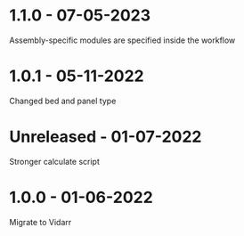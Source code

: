 # 1.1.0 - 07-05-2023
Assembly-specific modules are specified inside the workflow
# 1.0.1 - 05-11-2022
Changed bed and panel type
# Unreleased - 01-07-2022
Stronger calculate script
# 1.0.0 - 01-06-2022
Migrate to Vidarr
